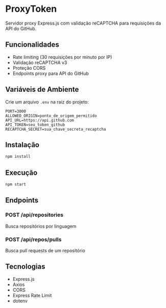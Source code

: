 # ProxyToken

Servidor proxy Express.js com validação reCAPTCHA para requisições da API do GitHub.

## Funcionalidades

- Rate limiting (30 requisições por minuto por IP)
- Validação reCAPTCHA v3
- Proteção CORS
- Endpoints proxy para API do GitHub

## Variáveis de Ambiente

Crie um arquivo `.env` na raiz do projeto:

```
PORT=3000
ALLOWED_ORIGIN=ponto_de_origem_permitido
API_URL=https://api.github.com
API_TOKEN=seu_token_github
RECAPTCHA_SECRET=sua_chave_secreta_recaptcha
```

## Instalação

```bash
npm install
```

## Execução

```bash
npm start
```

## Endpoints

### POST /api/repositories
Busca repositórios por linguagem

### POST /api/repos/pulls
Busca pull requests de um repositório

## Tecnologias

- Express.js
- Axios
- CORS
- Express Rate Limit
- dotenv
```
